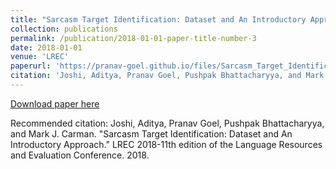 ```yaml
---
title: "Sarcasm Target Identification: Dataset and An Introductory Approach"
collection: publications
permalink: /publication/2018-01-01-paper-title-number-3
date: 2018-01-01
venue: 'LREC'
paperurl: 'https://pranav-goel.github.io/files/Sarcasm_Target_Identification_LREC2018.pdf'
citation: 'Joshi, Aditya, Pranav Goel, Pushpak Bhattacharyya, and Mark J. Carman. "Sarcasm Target Identification: Dataset and An Introductory Approach." LREC 2018-11th edition of the Language Resources and Evaluation Conference. 2018.'
---
```


[Download paper here](https://pranav-goel.github.io/files/Sarcasm_Target_Identification_LREC2018.pdf)

Recommended citation: Joshi, Aditya, Pranav Goel, Pushpak Bhattacharyya, and Mark J. Carman. "Sarcasm Target Identification: Dataset and An Introductory Approach." LREC 2018-11th edition of the Language Resources and Evaluation Conference. 2018.
